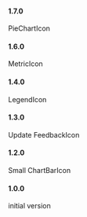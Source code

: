 #### 1.7.0
PieChartIcon

#### 1.6.0
MetricIcon

#### 1.4.0
LegendIcon

#### 1.3.0
Update FeedbackIcon

#### 1.2.0
Small ChartBarIcon

#### 1.0.0
initial version
